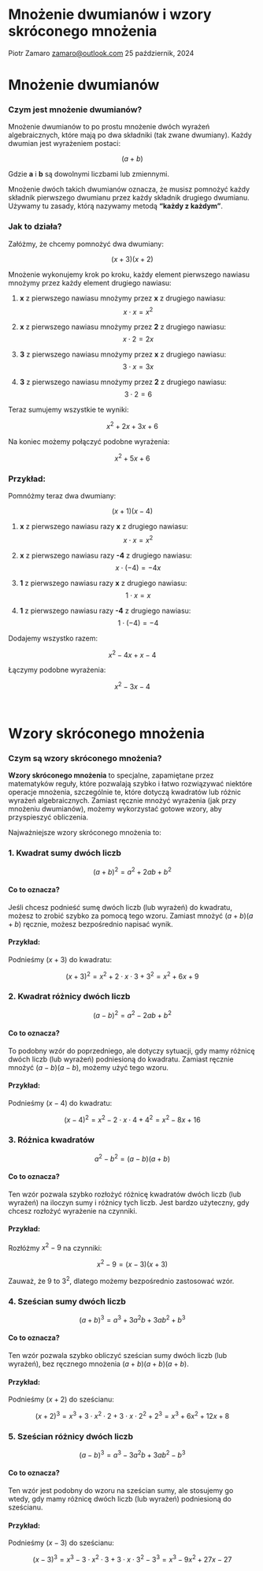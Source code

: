 Mnożenie dwumianów i wzory skróconego mnożenia
================
Piotr Zamaro <zamaro@outlook.com>
25 październik, 2024

# Mnożenie dwumianów

### Czym jest mnożenie dwumianów?

Mnożenie dwumianów to po prostu mnożenie dwóch wyrażeń algebraicznych,
które mają po dwa składniki (tak zwane dwumiany). Każdy dwumian jest
wyrażeniem postaci:

$$ (a + b) $$

Gdzie **a** i **b** są dowolnymi liczbami lub zmiennymi.

Mnożenie dwóch takich dwumianów oznacza, że musisz pomnożyć każdy
składnik pierwszego dwumianu przez każdy składnik drugiego dwumianu.
Używamy tu zasady, którą nazywamy metodą **“każdy z każdym”**.

### Jak to działa?

Załóżmy, że chcemy pomnożyć dwa dwumiany:

$$ (x + 3)(x + 2) $$

Mnożenie wykonujemy krok po kroku, każdy element pierwszego nawiasu
mnożymy przez każdy element drugiego nawiasu:

1.  **x** z pierwszego nawiasu mnożymy przez **x** z drugiego nawiasu:
    $$ x \cdot x = x^2 $$

2.  **x** z pierwszego nawiasu mnożymy przez **2** z drugiego nawiasu:
    $$ x \cdot 2 = 2x $$

3.  **3** z pierwszego nawiasu mnożymy przez **x** z drugiego nawiasu:
    $$ 3 \cdot x = 3x $$

4.  **3** z pierwszego nawiasu mnożymy przez **2** z drugiego nawiasu:
    $$ 3 \cdot 2 = 6 $$

Teraz sumujemy wszystkie te wyniki:

$$ x^2 + 2x + 3x + 6 $$

Na koniec możemy połączyć podobne wyrażenia:

$$ x^2 + 5x + 6 $$

### Przykład:

Pomnóżmy teraz dwa dwumiany:

$$ (x + 1)(x - 4) $$

1.  **x** z pierwszego nawiasu razy **x** z drugiego nawiasu:
    $$ x \cdot x = x^2 $$

2.  **x** z pierwszego nawiasu razy **-4** z drugiego nawiasu:
    $$ x \cdot (-4) = -4x $$

3.  **1** z pierwszego nawiasu razy **x** z drugiego nawiasu:
    $$ 1 \cdot x = x $$

4.  **1** z pierwszego nawiasu razy **-4** z drugiego nawiasu:
    $$ 1 \cdot (-4) = -4 $$

Dodajemy wszystko razem:

$$ x^2 - 4x + x - 4 $$

Łączymy podobne wyrażenia:

$$ x^2 - 3x - 4 $$

<br>

# Wzory skróconego mnożenia

### Czym są wzory skróconego mnożenia?

**Wzory skróconego mnożenia** to specjalne, zapamiętane przez
matematyków reguły, które pozwalają szybko i łatwo rozwiązywać niektóre
operacje mnożenia, szczególnie te, które dotyczą kwadratów lub różnic
wyrażeń algebraicznych. Zamiast ręcznie mnożyć wyrażenia (jak przy
mnożeniu dwumianów), możemy wykorzystać gotowe wzory, aby przyspieszyć
obliczenia.

Najważniejsze wzory skróconego mnożenia to:

### 1. **Kwadrat sumy dwóch liczb**

$$ (a + b)^2 = a^2 + 2ab + b^2 $$

#### Co to oznacza?

Jeśli chcesz podnieść sumę dwóch liczb (lub wyrażeń) do kwadratu, możesz
to zrobić szybko za pomocą tego wzoru. Zamiast mnożyć $(a + b)(a + b)$
ręcznie, możesz bezpośrednio napisać wynik.

#### Przykład:

Podnieśmy $(x + 3)$ do kwadratu:

$$ (x + 3)^2 = x^2 + 2 \cdot x \cdot 3 + 3^2 = x^2 + 6x + 9 $$

### 2. **Kwadrat różnicy dwóch liczb**

$$ (a - b)^2 = a^2 - 2ab + b^2 $$

#### Co to oznacza?

To podobny wzór do poprzedniego, ale dotyczy sytuacji, gdy mamy różnicę
dwóch liczb (lub wyrażeń) podniesioną do kwadratu. Zamiast ręcznie
mnożyć $(a - b)(a - b)$, możemy użyć tego wzoru.

#### Przykład:

Podnieśmy $(x - 4)$ do kwadratu:

$$ (x - 4)^2 = x^2 - 2 \cdot x \cdot 4 + 4^2 = x^2 - 8x + 16 $$

### 3. **Różnica kwadratów**

$$ a^2 - b^2 = (a - b)(a + b) $$

#### Co to oznacza?

Ten wzór pozwala szybko rozłożyć różnicę kwadratów dwóch liczb (lub
wyrażeń) na iloczyn sumy i różnicy tych liczb. Jest bardzo użyteczny,
gdy chcesz rozłożyć wyrażenie na czynniki.

#### Przykład:

Rozłóżmy $x^2 - 9$ na czynniki:

$$ x^2 - 9 = (x - 3)(x + 3) $$

Zauważ, że $9$ to $3^2$, dlatego możemy bezpośrednio zastosować wzór.

### 4. **Sześcian sumy dwóch liczb**

$$ (a + b)^3 = a^3 + 3a^2b + 3ab^2 + b^3 $$

#### Co to oznacza?

Ten wzór pozwala szybko obliczyć sześcian sumy dwóch liczb (lub
wyrażeń), bez ręcznego mnożenia $(a + b)(a + b)(a + b)$.

#### Przykład:

Podnieśmy $(x + 2)$ do sześcianu:

$$ (x + 2)^3 = x^3 + 3 \cdot x^2 \cdot 2 + 3 \cdot x \cdot 2^2 + 2^3 = x^3 + 6x^2 + 12x + 8 $$

### 5. **Sześcian różnicy dwóch liczb**

$$ (a - b)^3 = a^3 - 3a^2b + 3ab^2 - b^3 $$

#### Co to oznacza?

Ten wzór jest podobny do wzoru na sześcian sumy, ale stosujemy go wtedy,
gdy mamy różnicę dwóch liczb (lub wyrażeń) podniesioną do sześcianu.

#### Przykład:

Podnieśmy $(x - 3)$ do sześcianu:

$$ (x - 3)^3 = x^3 - 3 \cdot x^2 \cdot 3 + 3 \cdot x \cdot 3^2 - 3^3 = x^3 - 9x^2 + 27x - 27 $$
